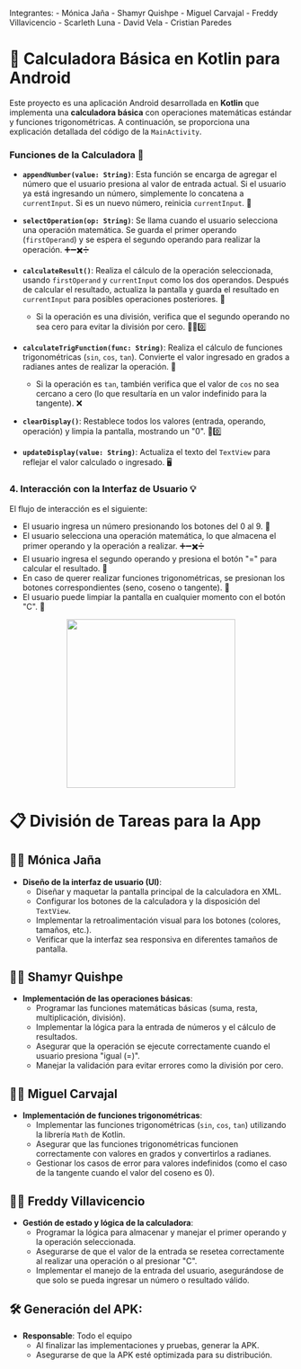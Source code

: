 
Integrantes: - Mónica Jaña
             - Shamyr Quishpe
             - Miguel Carvajal
             - Freddy Villavicencio
             - Scarleth Luna
             - David Vela
             - Cristian Paredes
             
# 📱 Calculadora Básica en Kotlin para Android

Este proyecto es una aplicación Android desarrollada en **Kotlin** que implementa una **calculadora básica** con operaciones matemáticas estándar y funciones trigonométricas. A continuación, se proporciona una explicación detallada del código de la `MainActivity`.


### **Funciones de la Calculadora** 🧮

   - **`appendNumber(value: String)`**: Esta función se encarga de agregar el número que el usuario presiona al valor de entrada actual. Si el usuario ya está ingresando un número, simplemente lo concatena a `currentInput`. Si es un nuevo número, reinicia `currentInput`. 🔢
   
   - **`selectOperation(op: String)`**: Se llama cuando el usuario selecciona una operación matemática. Se guarda el primer operando (`firstOperand`) y se espera el segundo operando para realizar la operación. ➕➖✖️➗
   
   - **`calculateResult()`**: Realiza el cálculo de la operación seleccionada, usando `firstOperand` y `currentInput` como los dos operandos. Después de calcular el resultado, actualiza la pantalla y guarda el resultado en `currentInput` para posibles operaciones posteriores. 🎯
     - Si la operación es una división, verifica que el segundo operando no sea cero para evitar la división por cero. 🚫➗0️⃣
   
   - **`calculateTrigFunction(func: String)`**: Realiza el cálculo de funciones trigonométricas (`sin`, `cos`, `tan`). Convierte el valor ingresado en grados a radianes antes de realizar la operación. 📐
     - Si la operación es `tan`, también verifica que el valor de `cos` no sea cercano a cero (lo que resultaría en un valor indefinido para la tangente). ❌
   
   - **`clearDisplay()`**: Restablece todos los valores (entrada, operando, operación) y limpia la pantalla, mostrando un "0". 🧹0️⃣
   
   - **`updateDisplay(value: String)`**: Actualiza el texto del `TextView` para reflejar el valor calculado o ingresado. 🖥️

### 4. **Interacción con la Interfaz de Usuario** 💡
   El flujo de interacción es el siguiente:
   - El usuario ingresa un número presionando los botones del 0 al 9. 🔢
   - El usuario selecciona una operación matemática, lo que almacena el primer operando y la operación a realizar. ➕➖✖️➗
   - El usuario ingresa el segundo operando y presiona el botón "=" para calcular el resultado. 🎯
   - En caso de querer realizar funciones trigonométricas, se presionan los botones correspondientes (seno, coseno o tangente). 📐
   - El usuario puede limpiar la pantalla en cualquier momento con el botón "C". 🧹


<p align="center">
  <img src="https://github.com/user-attachments/assets/339c9401-af9a-4bbc-9faf-e761105fc11f" width="300"/>
</p>


# 📋 División de Tareas para la App

## 👩‍💻 **Mónica Jaña**
- **Diseño de la interfaz de usuario (UI)**:
  - Diseñar y maquetar la pantalla principal de la calculadora en XML.
  - Configurar los botones de la calculadora y la disposición del `TextView`.
  - Implementar la retroalimentación visual para los botones (colores, tamaños, etc.).
  - Verificar que la interfaz sea responsiva en diferentes tamaños de pantalla.
  
## 👨‍💻 **Shamyr Quishpe**
- **Implementación de las operaciones básicas**:
  - Programar las funciones matemáticas básicas (suma, resta, multiplicación, división).
  - Implementar la lógica para la entrada de números y el cálculo de resultados.
  - Asegurar que la operación se ejecute correctamente cuando el usuario presiona "igual (=)".
  - Manejar la validación para evitar errores como la división por cero.

## 👨‍💻 **Miguel Carvajal**
- **Implementación de funciones trigonométricas**:
  - Implementar las funciones trigonométricas (`sin`, `cos`, `tan`) utilizando la librería `Math` de Kotlin.
  - Asegurar que las funciones trigonométricas funcionen correctamente con valores en grados y convertirlos a radianes.
  - Gestionar los casos de error para valores indefinidos (como el caso de la tangente cuando el valor del coseno es 0).
  
## 👨‍💻 **Freddy Villavicencio**
- **Gestión de estado y lógica de la calculadora**:
  - Programar la lógica para almacenar y manejar el primer operando y la operación seleccionada.
  - Asegurarse de que el valor de la entrada se resetea correctamente al realizar una operación o al presionar "C".
  - Implementar el manejo de la entrada del usuario, asegurándose de que solo se pueda ingresar un número o resultado válido.
  
## 🛠️ **Generación del APK**:
- **Responsable**: Todo el equipo
  - Al finalizar las implementaciones y pruebas, generar la APK.
  - Asegurarse de que la APK esté optimizada para su distribución.
